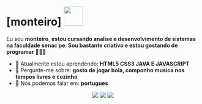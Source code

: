 # [monteiro] <img src="https://media3.giphy.com/media/tgWX6N4nHQjNC/giphy.gif?cid=6c09b9528htwbv8f4s89k6emfiz5u1zap8w22se7arfexrt7&ep=v1_gifs_search&rid=giphy.gif&ct=g" width="50px">

Eu sou <strong>monteiro</strong>, <strong>estou cursando analise e desenvolvimento de sistemas na faculdade senac pe. Sou bastante criativo e estou gostando de programar</strong> 👨🏻‍💻 

- 🚀 Atualmente estou aprendendo: <strong>HTML5 CSS3 JAVA E JAVASCRIPT</strong> 
- 💬 Pergunte-me sobre: <strong>gosto de jogar bola, componho musica nos tempos livres e cozinho</strong>
- 📣 Nós podemos falar em: <strong>portugues</strong>

<div align="center">

  <a href="#" alt="Gmail">
    <img src="https://img.shields.io/badge/-Gmail-FF0000?style=flat-square&labelColor=FF0000&logo=gmail&logoColor=white&link=LINK-DO-SEU-EMAIL"/></a>

  <a href="#" alt="Linkedin">
    <img src="https://img.shields.io/badge/-Linkedin-0e76a8?style=flat-square&logo=Linkedin&logoColor=white&link=LINK-DO-SEU-LINKEDIN" /></a>

  <a href="https://www.instagram.com/jvmonteiroo/" alt="Instagram">
    <img src="https://img.shields.io/badge/-Instagram-DF0174?style=flat-square&labelColor=DF0174&logo=instagram&logoColor=white&link=LINK-DO-SEU-INSTAGRAM"/></a>

</div>

